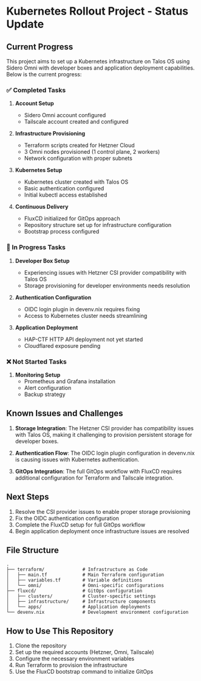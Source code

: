 # Kubernetes Rollout Project - Status Update

## Current Progress

This project aims to set up a Kubernetes infrastructure on Talos OS using Sidero Omni with developer boxes and application deployment capabilities. Below is the current progress:

### ✅ Completed Tasks

1. **Account Setup**
   - Sidero Omni account configured
   - Tailscale account created and configured

2. **Infrastructure Provisioning**
   - Terraform scripts created for Hetzner Cloud
   - 3 Omni nodes provisioned (1 control plane, 2 workers)
   - Network configuration with proper subnets

3. **Kubernetes Setup**
   - Kubernetes cluster created with Talos OS
   - Basic authentication configured
   - Initial kubectl access established

4. **Continuous Delivery**
   - FluxCD initialized for GitOps approach
   - Repository structure set up for infrastructure configuration
   - Bootstrap process configured

### 🚧 In Progress Tasks

1. **Developer Box Setup**
   - Experiencing issues with Hetzner CSI provider compatibility with Talos OS
   - Storage provisioning for developer environments needs resolution

2. **Authentication Configuration**
   - OIDC login plugin in devenv.nix requires fixing
   - Access to Kubernetes cluster needs streamlining

3. **Application Deployment**
   - HAP-CTF HTTP API deployment not yet started
   - Cloudflared exposure pending

### ❌ Not Started Tasks

1. **Monitoring Setup**
   - Prometheus and Grafana installation
   - Alert configuration
   - Backup strategy

## Known Issues and Challenges

1. **Storage Integration**: The Hetzner CSI provider has compatibility issues with Talos OS, making it challenging to provision persistent storage for developer boxes.

2. **Authentication Flow**: The OIDC login plugin configuration in devenv.nix is causing issues with Kubernetes authentication.

3. **GitOps Integration**: The full GitOps workflow with FluxCD requires additional configuration for Terraform and Tailscale integration.

## Next Steps

1. Resolve the CSI provider issues to enable proper storage provisioning
2. Fix the OIDC authentication configuration
3. Complete the FluxCD setup for full GitOps workflow
4. Begin application deployment once infrastructure issues are resolved

## File Structure

```
.
├── terraform/              # Infrastructure as Code
│   ├── main.tf             # Main Terraform configuration
│   ├── variables.tf        # Variable definitions
│   └── omni/               # Omni-specific configurations
├── fluxcd/                 # GitOps configuration
│   ├── clusters/           # Cluster-specific settings
│   ├── infrastructure/     # Infrastructure components
│   └── apps/               # Application deployments
└── devenv.nix              # Development environment configuration
```

## How to Use This Repository

1. Clone the repository
2. Set up the required accounts (Hetzner, Omni, Tailscale)
3. Configure the necessary environment variables
4. Run Terraform to provision the infrastructure
5. Use the FluxCD bootstrap command to initialize GitOps 